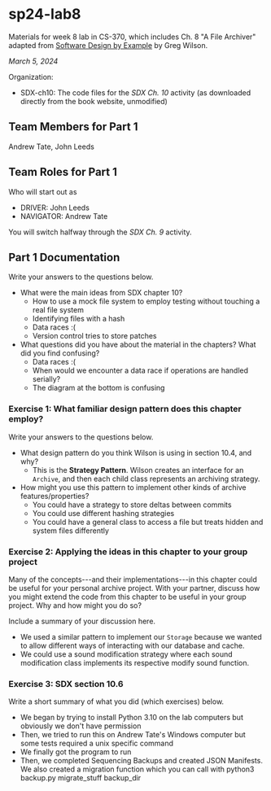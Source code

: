 # sp24-lab8
Materials for week 8 lab in CS-370, which includes Ch. 8 "A File Archiver" adapted from [Software Design by Example](https://third-bit.com/sdxpy/) by Greg Wilson.

_March 5, 2024_

Organization:
* SDX-ch10: The code files for the _SDX Ch. 10_ activity (as downloaded directly from the book website, unmodified) 

## Team Members for Part 1
Andrew Tate, John Leeds

## Team Roles for Part 1
Who will start out as
* DRIVER: John Leeds
* NAVIGATOR: Andrew Tate

You will switch halfway through the _SDX Ch. 9_ activity.


## Part 1 Documentation

Write your answers to the questions below.

* What were the main ideas from SDX chapter 10?
    * How to use a mock file system to employ testing without touching a real file system
    * Identifying files with a hash
    * Data races :(
    * Version control tries to store patches
* What questions did you have about the material in the chapters? What did you find confusing?
    * Data races :(
    * When would we encounter a data race if operations are handled serially?
    * The diagram at the bottom is confusing


### Exercise 1: What familiar design pattern does this chapter employ?

Write your answers to the questions below.

* What design pattern do you think Wilson is using in section 10.4, and why?
    * This is the **Strategy Pattern**.  Wilson creates an interface for an `Archive`, and then each child class represents an archiving strategy.
* How might you use this pattern to implement other kinds of archive features/properties?
    * You could have a strategy to store deltas between commits 
    * You could use different hashing strategies
    * You could have a general class to access a file but treats hidden and system files differently

### Exercise 2: Applying the ideas in this chapter to your group project

Many of the concepts---and their implementations---in this chapter could be useful for your personal archive project. With your partner, discuss how you might extend the code from this chapter to be useful in your group project. Why and how might you do so?

Include a summary of your discussion here.

* We used a similar pattern to implement our `Storage` because we wanted to allow different ways of interacting with our database and cache.
* We could use a sound modification strategy where each sound modification class implements its respective modify sound function.

### Exercise 3: SDX section 10.6

Write a short summary of what you did (which exercises) below.

* We began by trying to install Python 3.10 on the lab computers but obviously we don't have permission
* Then, we tried to run this on Andrew Tate's Windows computer but some tests required a unix specific command
* We finally got the program to run
* Then, we completed Sequencing Backups and created JSON Manifests.  We also created a migration function which you can call with python3 backup.py migrate_stuff backup_dir
